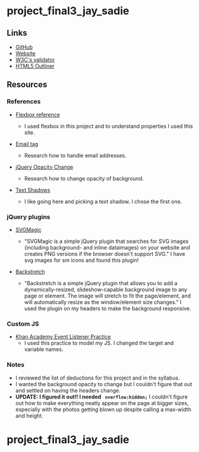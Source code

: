 
# project_final3_jay_sadie


## Links
* [GitHub](https://github.com/sadiejay/project_final3_jay_sadie)
* [Website](http://simplysadiejay.com/project_final3_jay_sadie/)
* [W3C's validator](https://validator.w3.org/nu/?doc=http%3A%2F%2Fsimplysadiejay.com%2Fproject_final3_jay_sadie%2F)
* [HTML5 Outliner](https://gsnedders.html5.org/outliner/process.py?url=http%3A%2F%2Fsimplysadiejay.com%2Fproject_final3_jay_sadie%2Findex.html)


## Resources

### References
* [Flexbox reference](https://css-tricks.com/snippets/css/a-guide-to-flexbox/)
  * I used flexbox in this project and to understand properties I used this site.

* [Email tag](https://www.w3schools.com/tags/tag_address.asp)
  * Research how to handle email addresses.

* [jQuery Opacity Change](http://www.jquerybyexample.net/2012/05/how-to-change-image-opacity-on.html)
  * Research how to change opacity of background.

* [Text Shadows](https://designshack.net/articles/css/12-fun-css-text-shadows-you-can-copy-and-paste/)
  * I like going here and picking a text shadow. I chose the first one.

### jQuery plugins
* [SVGMagic](http://dirkgroenen.nl/SVGMagic/index.html)
  * "SVGMagic is a simple jQuery plugin that searches for SVG images (including background- and inline dataimages) on your website and creates PNG versions if the browser doesn't support SVG." I have svg images for sm icons and found this plugin!


* [Backstretch](https://github.com/jquery-backstretch/jquery-backstretch)
  * "Backstretch is a simple jQuery plugin that allows you to add a dynamically-resized, slideshow-capable background image to any page or element. The image will stretch to fit the page/element, and will automatically resize as the window/element size changes." I used the plugin on my headers to make the background responsive.


### Custom JS
* [Khan Academy Event Listener Practice](https://www.khanacademy.org/computing/computer-programming/html-css-js/html-js-dom-events/p/challenge-cat-clicker)
  * I used this practice to model my JS. I changed the target and variable names.

### Notes
* I reviewed the list of deductions for this project and in the syllabus.
* I wanted the background opacity to change but I couldn't figure that out and settled on having the headers change.
* **UPDATE: I figured it out!! I needed
 ``` overflow:hidden;```**
I couldn't figure out how to make everything neatly appear on the page at bigger sizes, especially with the photos getting blown up despite calling a max-width and height.


# project_final3_jay_sadie
